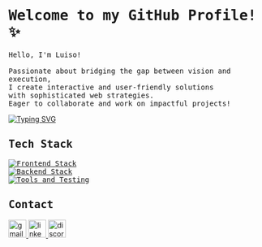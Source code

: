 <h1><samp>Welcome to my GitHub Profile! ✨</samp></h1>

<p><samp>
  Hello, I'm Luiso! <br/><br/>
  Passionate about bridging the gap between vision and execution, <br/>
  I create interactive and user-friendly solutions <br/>
  with sophisticated web strategies. <br/>
  Eager to collaborate and work on impactful projects!
</samp></p>

[![Typing SVG](https://readme-typing-svg.demolab.com?font=&weight=600&size=18&pause=1000&color=E2DA32&width=435&lines=%23intuitive;%23proactive;%23resourceful)](https://git.io/typing-svg)

<h2><samp>Tech Stack</samp></h2>

<p align="left"><samp>
  <a href="https://skillicons.dev">
    <!-- Frontend -->
    <img src="https://skillicons.dev/icons?i=typescript,react,nextjs,tailwind,redux,apollo" alt="Frontend Stack" />
    <br />
    <!-- Backend -->
    <img src="https://skillicons.dev/icons?i=nodejs,express,postgresql,prisma,mongodb,firebase,redis,graphql" alt="Backend Stack" />
    <br />
    <!-- Tools and Testing -->
    <img src="https://skillicons.dev/icons?i=git,docker,aws,vercel,jest,cypress,postman" alt="Tools and Testing" />
    <br />
  </a>
</samp></p>

<h2><samp>Contact</samp></h2>

<div align="left">
  <a href="mailto:solarluiso@gmail.com" target="_blank">
    <img src="https://img.shields.io/static/v1?message=Email&logo=gmail&label=&color=D14836&logoColor=white&labelColor=&style=for-the-badge" height="35" alt="gmail logo" />
  </a>
  <a href="https://www.linkedin.com/in/solarluiso/" target="_blank">
    <img src="https://img.shields.io/static/v1?message=LinkedIn&logo=linkedin&label=&color=0077B5&logoColor=white&labelColor=&style=for-the-badge" height="35" alt="linkedin logo" />
  </a>
  <a href="https://discordapp.com/users/solarluiso" target="_blank">
    <img src="https://img.shields.io/static/v1?message=Discord&logo=discord&label=&color=7289DA&logoColor=white&labelColor=&style=for-the-badge" height="35" alt="discord logo" />
  </a>
</div>

<!-- <h2><samp>Stats</samp></h2>

![Top Languages](https://github-readme-stats.vercel.app/api/top-langs/?username=solarluiso&layout=compact&theme=dark) -->

